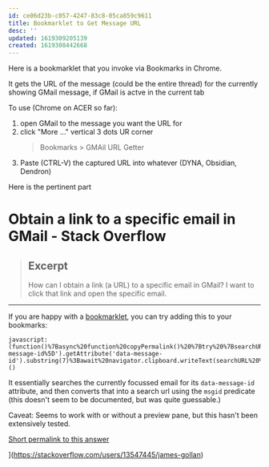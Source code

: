 ```yaml
---
id: ce06d23b-c057-4247-83c8-05ca859c9611
title: Bookmarklet to Get Message URL
desc: ''
updated: 1619309205139
created: 1619308442668
---
```


Here is a bookmarklet that you invoke via Bookmarks in Chrome.

It gets the URL of the message (could be the entire thread) for the currently showing GMail message, if GMail is actve in the current tab

To use (Chrome on ACER so far):

1. open GMail to the message you want the URL for
2. click "More ..." vertical 3 dots UR corner
   > Bookmarks > GMAil URL Getter
3. Paste (CTRL-V) the captured URL into whatever (DYNA, Obsidian, Dendron)

Here is the pertinent part

>

# Obtain a link to a specific email in GMail - Stack Overflow

> ## Excerpt
>
> How can I obtain a link (a URL) to a specific email in GMail? I want to click that link and open the specific email.

---

If you are happy with a [bookmarklet](https://en.wikipedia.org/wiki/Bookmarklet), you can try adding this to your bookmarks:

```
javascript:(function()%7Basync%20function%20copyPermalink()%20%7Btry%20%7BsearchURL%20%3D%20'https%3A%2F%2Fmail.google.com%2Fmail%2Fu%2F0%2F%23search%2Fmsgid%253A'%3BmessageId%20%3D%20document.querySelector('div%5Bdata-message-id%5D').getAttribute('data-message-id').substring(7)%3Bawait%20navigator.clipboard.writeText(searchURL%20%2B%20messageId)%3Bconsole.log('Mail%20message%20permalink%20copied%20to%20clipboard')%3B%7D%20catch%20(err)%20%7Bconsole.error('Failed%20to%20copy%3A%20'%2C%20err)%3B%7D%7DcopyPermalink()%7D)()
```

It essentially searches the currently focussed email for its `data-message-id` attribute, and then converts that into a search url using the `msgid` predicate (this doesn't seem to be documented, but was quite guessable.)

Caveat: Seems to work with or without a preview pane, but this hasn't been extensively tested.

[Short permalink to this answer](https://stackoverflow.com/a/66327289)

](https://stackoverflow.com/users/13547445/james-gollan)
